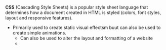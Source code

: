 **CSS** (Cascading Style Sheets) is a popular style sheet language that determines how a document created in HTML is styled (colors, font styles, layout and responsive features).

* Primarily used to create static visual effectsm buut can also be used to create simple animations.
	* Can also be used to alter the layout and formatting of a website 
	* 